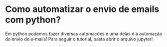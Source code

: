 # Como automatizar o envio de emails com python?

Em python podemos fazer diversas automações e uma delas é a automação do envio de e-mails! Para seguir o tutorial, basta abrir o arquivo jupyter!
